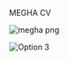 MEGHA CV









![megha png](https://user-images.githubusercontent.com/76041569/163265381-513cc926-27e9-4018-8aba-9210823dbd7b.jpeg)


![Option 3](https://user-images.githubusercontent.com/76041569/163266824-f37e5c79-c7d8-4cc1-8a34-801085ab4c91.png)
